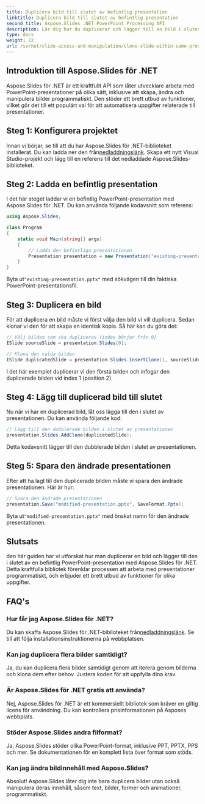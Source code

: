 ```yaml
---
title: Duplicera bild till slutet av befintlig presentation
linktitle: Duplicera bild till slutet av befintlig presentation
second_title: Aspose.Slides .NET PowerPoint Processing API
description: Lär dig hur du duplicerar och lägger till en bild i slutet av en befintlig PowerPoint-presentation med Aspose.Slides för .NET. Den här steg-för-steg-guiden ger exempel på källkod och täcker inställning, duplicering av bildbilder, modifiering och mer.
type: docs
weight: 22
url: /sv/net/slide-access-and-manipulation/clone-slide-within-same-presentation-to-end/
---
```


## Introduktion till Aspose.Slides för .NET

Aspose.Slides för .NET är ett kraftfullt API som låter utvecklare arbeta med PowerPoint-presentationer på olika sätt, inklusive att skapa, ändra och manipulera bilder programmatiskt. Den stöder ett brett utbud av funktioner, vilket gör det till ett populärt val för att automatisera uppgifter relaterade till presentationer.

## Steg 1: Konfigurera projektet

 Innan vi börjar, se till att du har Aspose.Slides för .NET-biblioteket installerat. Du kan ladda ner den från[nedladdningslänk](https://releases.aspose.com/slides/net/). Skapa ett nytt Visual Studio-projekt och lägg till en referens till det nedladdade Aspose.Slides-biblioteket.

## Steg 2: Ladda en befintlig presentation

I det här steget laddar vi en befintlig PowerPoint-presentation med Aspose.Slides för .NET. Du kan använda följande kodavsnitt som referens:

```csharp
using Aspose.Slides;

class Program
{
    static void Main(string[] args)
    {
        // Ladda den befintliga presentationen
        Presentation presentation = new Presentation("existing-presentation.pptx");
    }
}
```

 Byta ut`"existing-presentation.pptx"` med sökvägen till din faktiska PowerPoint-presentationsfil.

## Steg 3: Duplicera en bild

För att duplicera en bild måste vi först välja den bild vi vill duplicera. Sedan klonar vi den för att skapa en identisk kopia. Så här kan du göra det:

```csharp
// Välj bilden som ska dupliceras (index börjar från 0)
ISlide sourceSlide = presentation.Slides[0];

// Klona den valda bilden
ISlide duplicatedSlide = presentation.Slides.InsertClone(1, sourceSlide);
```

I det här exemplet duplicerar vi den första bilden och infogar den duplicerade bilden vid index 1 (position 2).

## Steg 4: Lägg till duplicerad bild till slutet

Nu när vi har en duplicerad bild, låt oss lägga till den i slutet av presentationen. Du kan använda följande kod:

```csharp
// Lägg till den dubblerade bilden i slutet av presentationen
presentation.Slides.AddClone(duplicatedSlide);
```

Detta kodavsnitt lägger till den dubblerade bilden i slutet av presentationen.

## Steg 5: Spara den ändrade presentationen

Efter att ha lagt till den duplicerade bilden måste vi spara den ändrade presentationen. Här är hur:

```csharp
// Spara den ändrade presentationen
presentation.Save("modified-presentation.pptx", SaveFormat.Pptx);
```

 Byta ut`"modified-presentation.pptx"` med önskat namn för den ändrade presentationen.

## Slutsats

den här guiden har vi utforskat hur man duplicerar en bild och lägger till den i slutet av en befintlig PowerPoint-presentation med Aspose.Slides för .NET. Detta kraftfulla bibliotek förenklar processen att arbeta med presentationer programmatiskt, och erbjuder ett brett utbud av funktioner för olika uppgifter.

## FAQ's

### Hur får jag Aspose.Slides för .NET?

 Du kan skaffa Aspose.Slides för .NET-biblioteket från[nedladdningslänk](https://releases.aspose.com/slides/net/). Se till att följa installationsinstruktionerna på webbplatsen.

### Kan jag duplicera flera bilder samtidigt?

Ja, du kan duplicera flera bilder samtidigt genom att iterera genom bilderna och klona dem efter behov. Justera koden för att uppfylla dina krav.

### Är Aspose.Slides för .NET gratis att använda?

Nej, Aspose.Slides för .NET är ett kommersiellt bibliotek som kräver en giltig licens för användning. Du kan kontrollera prisinformationen på Asposes webbplats.

### Stöder Aspose.Slides andra filformat?

Ja, Aspose.Slides stöder olika PowerPoint-format, inklusive PPT, PPTX, PPS och mer. Se dokumentationen för en komplett lista över format som stöds.

### Kan jag ändra bildinnehåll med Aspose.Slides?

Absolut! Aspose.Slides låter dig inte bara duplicera bilder utan också manipulera deras innehåll, såsom text, bilder, former och animationer, programmatiskt.